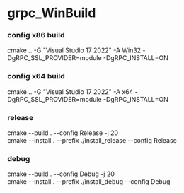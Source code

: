 # grpc_WinBuild

### config x86 build
cmake .. -G "Visual Studio 17 2022" -A Win32 -DgRPC_SSL_PROVIDER=module -DgRPC_INSTALL=ON

### config x64 build
cmake .. -G "Visual Studio 17 2022" -A x64 -DgRPC_SSL_PROVIDER=module -DgRPC_INSTALL=ON


### release
cmake --build . --config Release -j 20 <br>
cmake --install . --prefix ./install_release --config Release

### debug
cmake --build . --config Debug -j 20 <br>
cmake --install . --prefix ./install_debug --config Debug
